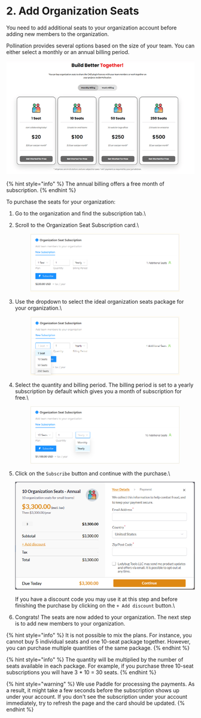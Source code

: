 # 2. Add Organization Seats

You need to add additional seats to your organization account before adding new members to the organization.

Pollination provides several options based on the size of your team. You can either select a monthly or an annual billing period.

![Organization Seats Options](../../.gitbook/assets/organization-setup/org-seats-options.png)

{% hint style="info" %}
The annual billing offers a free month of subscription.
{% endhint %}

To purchase the seats for your organization:

1. Go to the organization and find the subscription tab.\\
2.  Scroll to the Organization Seat Subscription card.\\

    <figure><img src="../../.gitbook/assets/image (8) (1) (1).png" alt=""><figcaption></figcaption></figure>
3.  Use the dropdown to select the ideal organization seats package for your organization.\\

    <figure><img src="../../.gitbook/assets/image (9) (1) (1).png" alt=""><figcaption></figcaption></figure>
4.  Select the quantity and billing period. The billing period is set to a yearly subscription by default which gives you a month of subscription for free.\\

    <figure><img src="../../.gitbook/assets/image (10) (1) (1).png" alt=""><figcaption></figcaption></figure>
5.  Click on the `Subscribe` button and continue with the purchase.\\

    ![Payment](../../.gitbook/assets/organization-setup/buy-org-seats-5.png)

    If you have a discount code you may use it at this step and before finishing the purchase by clicking on the `+ Add discount` button.\\
6. Congrats! The seats are now added to your organization. The next step is to add new members to your organization.

{% hint style="info" %}
It is not possible to mix the plans. For instance, you cannot buy 5 individual seats and one 10-seat package together. However, you can purchase multiple quantities of the same package.
{% endhint %}

{% hint style="info" %}
The quantity will be multiplied by the number of seats available in each package. For example, if you purchase three 10-seat subscriptions you will have 3 \* 10 = 30 seats.
{% endhint %}

{% hint style="warning" %}
We use Paddle for processing the payments. As a result, it might take a few seconds before the subscription shows up under your account. If you don't see the subscription under your account immediately, try to refresh the page and the card should be updated.
{% endhint %}
